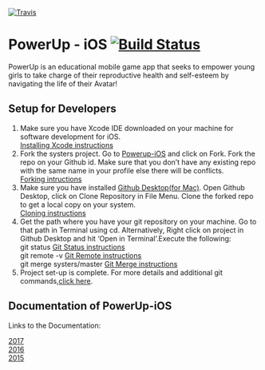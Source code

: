 [![Travis](https://img.shields.io/travis/rust-lang/rust.svg?style=plastic)](https://github.com/systers/powerup-iOS)

# PowerUp - iOS [![Build Status](https://travis-ci.org/systers/powerup-iOS.svg?branch=GSoC17)](https://travis-ci.org/systers/powerup-iOS)

PowerUp is an educational mobile game app that seeks to empower young girls to take charge of their reproductive health 
and self-esteem by navigating the life of their Avatar!

## Setup for Developers
1. Make sure you have Xcode IDE downloaded on your machine for software development for iOS. </br> [Installing Xcode instructions](https://github.com/Rosemarievandeven/powerup-iOS/commit/1a0de5f3ffcbed2e5d8c7ace15e744d14ffb9e56#diff-84a05b2bba4c1094891c9630a39345e8)
2. Fork the systers project. Go to [Powerup-iOS](https://github.com/systers/powerup-iOS) and click on Fork. Fork the repo on your Github id. Make sure that you don’t have any existing repo with the same name in your profile else there will be conflicts. </br>[Forking intructions](https://github.com/Rosemarievandeven/powerup-iOS/commit/1a0de5f3ffcbed2e5d8c7ace15e744d14ffb9e56#diff-689995d24edbbbd412127d2340cbc991)
3. Make sure you have installed [Github Desktop(for Mac)](https://desktop.github.com/). Open Github Desktop, click on Clone Repository in File Menu. Clone the forked repo to get a local copy on your system. </br>[Cloning instructions](https://github.com/Rosemarievandeven/powerup-iOS/commit/1a0de5f3ffcbed2e5d8c7ace15e744d14ffb9e56#diff-d974aca114fa7b06071668269b3e6332)
4. Get the path where you have your git repository on your machine. Go to that path in Terminal using cd. Alternatively, Right click on project in Github Desktop and hit ‘Open in Terminal’.Execute the following:   
git status [Git Status instructions](https://github.com/Rosemarievandeven/powerup-iOS/commit/1a0de5f3ffcbed2e5d8c7ace15e744d14ffb9e56#diff-2dbbc5ce830ae6995f63b3579ab81867)  
git remote -v [Git Remote instructions](https://github.com/Rosemarievandeven/powerup-iOS/commit/1a0de5f3ffcbed2e5d8c7ace15e744d14ffb9e56#diff-2dbbc5ce830ae6995f63b3579ab81867)                                                   
git merge systers/master [Git Merge instructions](https://github.com/Rosemarievandeven/powerup-iOS/commit/1a0de5f3ffcbed2e5d8c7ace15e744d14ffb9e56#diff-2dbbc5ce830ae6995f63b3579ab81867)  
6. Project set-up is complete. For more details and additional git commands,[click here](https://docs.google.com/document/d/1N_-zmmjPn6D1H6wTdF4z66mFGT3af_FWbfGvLKkeY1w/edit#bookmark=id.lsmu7e8l1dnn). 

## Documentation of PowerUp-iOS
Links to the Documentation:  

[2017](https://docs.google.com/document/d/1-45bBWAL8oh5o_1bc42BXGDKTHlGrQW0PCN9gFtlt6U/edit?usp=sharing)    
[2016](https://docs.google.com/document/d/1N_-zmmjPn6D1H6wTdF4z66mFGT3af_FWbfGvLKkeY1w/edit?usp=sharing)    
[2015](https://docs.google.com/document/d/1WkhcVrUs-B_vlCBknNPYqxqc7_7wVrBF2pV0bKu_EiQ/edit?usp=sharing)

